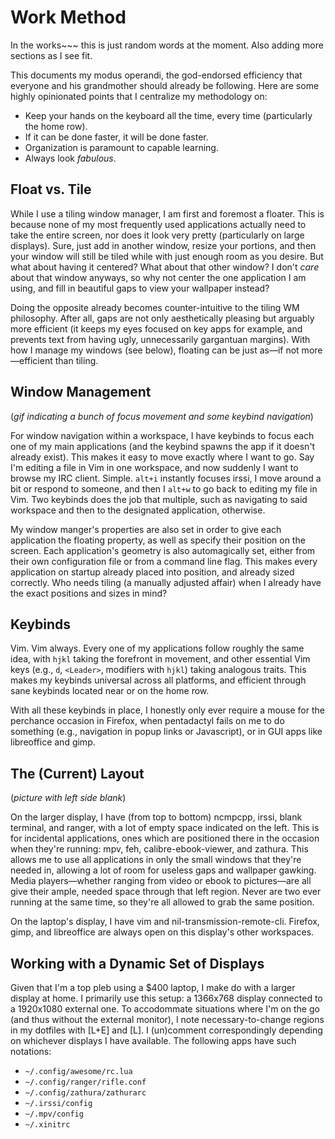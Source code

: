 # Work Method

In the works~~~ this is just random words at the moment. Also adding more sections as I see fit.

This documents my modus operandi, the god-endorsed efficiency that everyone and his grandmother should already be following. Here are some highly opinionated points that I centralize my methodology on:

* Keep your hands on the keyboard all the time, every time (particularly the home row).
* If it can be done faster, it will be done faster.
* Organization is paramount to capable learning.
* Always look *fabulous*.

## Float vs. Tile

While I use a tiling window manager, I am first and foremost a floater. This is because none of my most frequently used applications actually need to take the entire screen, nor does it look very pretty (particularly on large displays). Sure, just add in another window, resize your portions, and then your window will still be tiled while with just enough room as you desire. But what about having it centered? What about that other window? I don't *care* about that window anyways, so why not center the one application I am using, and fill in beautiful gaps to view your wallpaper instead?

Doing the opposite already becomes counter-intuitive to the tiling WM philosophy. After all, gaps are not only aesthetically pleasing but arguably more efficient (it keeps my eyes focused on key apps for example, and prevents text from having ugly, unnecessarily gargantuan margins). With how I manage my windows (see below), floating can be just as—if not more—efficient than tiling.

## Window Management

(*gif indicating a bunch of focus movement and some keybind navigation*)

For window navigation within  a workspace, I have keybinds to focus each one of my main applications (and the keybind spawns the app if it doesn't already exist). This makes it easy to move exactly where I want to go. Say I'm editing a file in Vim in one workspace, and now suddenly I want to browse my IRC client. Simple. `alt+i` instantly focuses irssi, I move around a bit or respond to someone, and then I `alt+w` to go back to editing my file in Vim. Two keybinds does the job that multiple, such as navigating to said workspace and then to the designated application, otherwise.

My window manger's properties are also set in order to give each application the floating property, as well as specify their position on the screen. Each application's geometry is also automagically set, either from their own configuration file or from a command line flag. This makes every application on startup already placed into position, and already sized correctly. Who needs tiling (a manually adjusted affair) when I already have the exact positions and sizes in mind?

## Keybinds

Vim. Vim always. Every one of my applications follow roughly the same idea, with `hjkl` taking the forefront in movement, and other essential Vim keys (e.g., `d`, `<Leader>`, modifiers with `hjkl`) taking analogous traits. This makes my keybinds universal across all platforms, and efficient through sane keybinds located near or on the home row.

With all these keybinds in place, I honestly only ever require a mouse for the perchance occasion in Firefox, when pentadactyl fails on me to do something (e.g., navigation in popup links or Javascript), or in GUI apps like libreoffice and gimp.

## The (Current) Layout

(*picture with left side blank*)

On the larger display, I have (from top to bottom) ncmpcpp, irssi, blank terminal, and ranger, with a lot of empty space indicated on the left. This is for incidental applications, ones which are positioned there in the occasion when they're running: mpv, feh, calibre-ebook-viewer, and zathura. This allows me to use all applications in only the small windows that they're needed in, allowing a lot of room for useless gaps and wallpaper gawking. Media players—whether ranging from video or ebook to pictures—are all give their ample, needed space through that left region. Never are two ever running at the same time, so they're all allowed to grab the same position.

On the laptop's display, I have vim and nil-transmission-remote-cli. Firefox, gimp, and libreoffice are always open on this display's other workspaces.

## Working with a Dynamic Set of Displays
Given that I'm a top pleb using a $400 laptop, I make do with a larger display at home. I primarily use this setup: a 1366x768 display connected to a 1920x1080 external one. To accodommate situations where I'm on the go (and thus without the external monitor), I note necessary-to-change regions in my dotfiles with [L+E] and [L]. I (un)comment correspondingly depending on whichever displays I have available. The following apps have such notations:

* `~/.config/awesome/rc.lua`
* `~/.config/ranger/rifle.conf`
* `~/.config/zathura/zathurarc`
* `~/.irssi/config`
* `~/.mpv/config`
* `~/.xinitrc`
